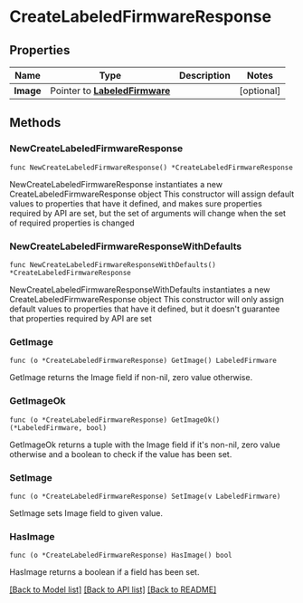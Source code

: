 # CreateLabeledFirmwareResponse

## Properties

Name | Type | Description | Notes
------------ | ------------- | ------------- | -------------
**Image** | Pointer to [**LabeledFirmware**](LabeledFirmware.md) |  | [optional] 

## Methods

### NewCreateLabeledFirmwareResponse

`func NewCreateLabeledFirmwareResponse() *CreateLabeledFirmwareResponse`

NewCreateLabeledFirmwareResponse instantiates a new CreateLabeledFirmwareResponse object
This constructor will assign default values to properties that have it defined,
and makes sure properties required by API are set, but the set of arguments
will change when the set of required properties is changed

### NewCreateLabeledFirmwareResponseWithDefaults

`func NewCreateLabeledFirmwareResponseWithDefaults() *CreateLabeledFirmwareResponse`

NewCreateLabeledFirmwareResponseWithDefaults instantiates a new CreateLabeledFirmwareResponse object
This constructor will only assign default values to properties that have it defined,
but it doesn't guarantee that properties required by API are set

### GetImage

`func (o *CreateLabeledFirmwareResponse) GetImage() LabeledFirmware`

GetImage returns the Image field if non-nil, zero value otherwise.

### GetImageOk

`func (o *CreateLabeledFirmwareResponse) GetImageOk() (*LabeledFirmware, bool)`

GetImageOk returns a tuple with the Image field if it's non-nil, zero value otherwise
and a boolean to check if the value has been set.

### SetImage

`func (o *CreateLabeledFirmwareResponse) SetImage(v LabeledFirmware)`

SetImage sets Image field to given value.

### HasImage

`func (o *CreateLabeledFirmwareResponse) HasImage() bool`

HasImage returns a boolean if a field has been set.


[[Back to Model list]](../README.md#documentation-for-models) [[Back to API list]](../README.md#documentation-for-api-endpoints) [[Back to README]](../README.md)


